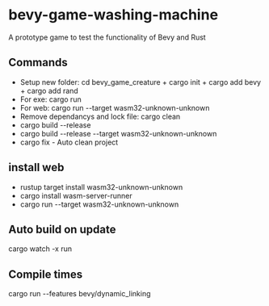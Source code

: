# bevy-game-washing-machine
A prototype game to test the functionality of Bevy and Rust

## Commands
 * Setup new folder: cd bevy_game_creature + cargo init + cargo add bevy + cargo add rand
 * For exe: cargo run
 * For web: cargo run --target wasm32-unknown-unknown 
 * Remove dependancys and lock file: cargo clean
 * cargo build --release
 * cargo build --release --target wasm32-unknown-unknown
 * cargo fix  - Auto clean project

## install web
 * rustup target install wasm32-unknown-unknown
 * cargo install wasm-server-runner
 * cargo run --target wasm32-unknown-unknown

## Auto build on update
cargo watch -x run

## Compile times
cargo run --features bevy/dynamic_linking